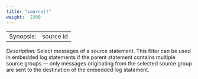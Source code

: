 ```yaml
---
title: "source()"
weight:  2300
---
```

<!-- DISCLAIMER: This file is based on the syslog-ng Open Source Edition documentation https://github.com/balabit/syslog-ng-ose-guides/commit/2f4a52ee61d1ea9ad27cb4f3168b95408fddfdf2 and is used under the terms of The syslog-ng Open Source Edition Documentation License. The file has been modified by Axoflow. -->

|           |           |
| --------- | --------- |
| Synopsis: | source id |

*Description:* Select messages of a source statement. This filter can be used in embedded log statements if the parent statement contains multiple source groups — only messages originating from the selected source group are sent to the destination of the embedded log statement.
